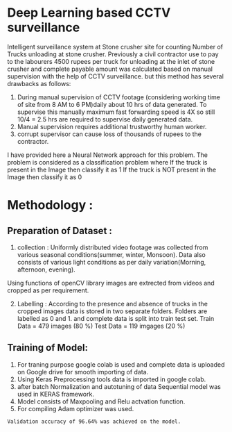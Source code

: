 # Deep Learning based CCTV surveillance
  Intelligent surveillance system at Stone crusher site for counting Number of Trucks unloading at stone crusher.
Previously a civil contractor use to pay to the labourers 4500 rupees per truck for unloading at the inlet of 
stone crusher and complete payable amount was calculated based on manual supervision with the help of CCTV surveillance.
but this method has several drawbacks as follows:
1. During manual supervision of CCTV footage (considering working time of site from 8 AM to 6 PM)daily about 10 hrs of data generated.
   To supervise this manually maximum fast forwarding speed is 4X so still 10/4 = 2.5 hrs are required to supervise daily generated data.
2. Manual supervision requires additional trustworthy human worker.
3. corrupt supervisor can cause loss of thousands of rupees to the contractor.


I have provided here a Neural Network approach for this problem. The problem is considered as a classification problem where 
If the truck is present in the Image then classify it as 1 
If the truck is NOT present in the Image then classify it as 0

# Methodology :

  ## Preparation of Dataset :
   1. collection : Uniformly distributed video footage was collected from various seasonal conditions(summer, winter, Monsoon).
                    Data also consists of various light conditions as per daily variation(Morning, afternoon, evening).
                    
   Using functions of openCV library images are extrected from videos and cropped as per requirement.
                    
   2. Labelling : According to the presence and absence of trucks in the cropped images data is stored in two separate folders.
                   Folders are labelled as 0 and 1. and  complete data is split into train test set.
                   Train Data = 479 images (80 %)
                   Test Data = 119 imgages (20 %)
  
  ## Training of Model:
   1. For traning purpose google colab is used and complete data is uploaded on Google drive for smooth importing of data.
   2. Using Keras Preprocessing tools data is imported in google colab.
   3. after batch Normalization and autotuning of data Sequential model was used in KERAS framework.
   4. Model consists of Maxpooling and Relu actvation function.
   5. For compiling Adam optimizer was used.
    
    
    Validation accuracy of 96.64% was achieved on the model.
                    
